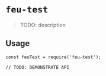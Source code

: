 # `feu-test`

> TODO: description

## Usage

```
const feuTest = require('feu-test');

// TODO: DEMONSTRATE API
```
